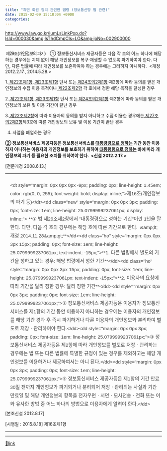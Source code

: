 ```yaml
---
title: "휴면 회원 정리 관련한 법령 (정보통신망 법 관련)"
date: 2015-02-09 15:10:04 +0900
categories: 
---
```

  

http://www.law.go.kr/lumLsLinkPop.do?lsId=000030&amp;lsThdCmpCls=LO&amp;joNo=002900000  
  


- - - - - -

<label for="Y002900" style="letter-spacing: -0.1em; padding: 0px 10px 0px 2px;">제29조(개인정보의 파기)</label> ① 정보통신서비스 제공자등은 다음 각 호의 어느 하나에 해당하는 경우에는 지체 없이 해당 개인정보를 복구·재생할 수 없도록 파기하여야 한다. 다만, 다른 법률에 따라 개인정보를 보존하여야 하는 경우에는 그러하지 아니하다.  &lt;개정 2012.2.17., 2014.5.28.&gt;



1.[ 제22조제1항](http://www.law.go.kr/lsSc.do?menuId=0&subMenu=1&p=&query=%EA%B0%9C%EC%9D%B8%EC%A0%95%EB%B3%B4#AJAX "팝업으로 이동"),[ 제23조제1항](http://www.law.go.kr/lsSc.do?menuId=0&subMenu=1&p=&query=%EA%B0%9C%EC%9D%B8%EC%A0%95%EB%B3%B4#AJAX "팝업으로 이동") 단서 또는[ 제24조의2제1항](http://www.law.go.kr/lsSc.do?menuId=0&subMenu=1&p=&query=%EA%B0%9C%EC%9D%B8%EC%A0%95%EB%B3%B4#AJAX "팝업으로 이동")·제2항에 따라 동의를 받은 개인정보의 수집·이용 목적이나[ 제22조제2항](http://www.law.go.kr/lsSc.do?menuId=0&subMenu=1&p=&query=%EA%B0%9C%EC%9D%B8%EC%A0%95%EB%B3%B4#AJAX "팝업으로 이동") 각 호에서 정한 해당 목적을 달성한 경우



2.[ 제22조제1항](http://www.law.go.kr/lsSc.do?menuId=0&subMenu=1&p=&query=%EA%B0%9C%EC%9D%B8%EC%A0%95%EB%B3%B4#AJAX "팝업으로 이동"),[ 제23조제1항](http://www.law.go.kr/lsSc.do?menuId=0&subMenu=1&p=&query=%EA%B0%9C%EC%9D%B8%EC%A0%95%EB%B3%B4#AJAX "팝업으로 이동") 단서 또는[ 제24조의2제1항](http://www.law.go.kr/lsSc.do?menuId=0&subMenu=1&p=&query=%EA%B0%9C%EC%9D%B8%EC%A0%95%EB%B3%B4#AJAX "팝업으로 이동")·제2항에 따라 동의를 받은 개인정보의 보유 및 이용 기간이 끝난 경우



3.[ 제22조제2항](http://www.law.go.kr/lsSc.do?menuId=0&subMenu=1&p=&query=%EA%B0%9C%EC%9D%B8%EC%A0%95%EB%B3%B4#AJAX "팝업으로 이동")에 따라 이용자의 동의를 받지 아니하고 수집·이용한 경우에는[ 제27조의2제2항](http://www.law.go.kr/lsSc.do?menuId=0&subMenu=1&p=&query=%EA%B0%9C%EC%9D%B8%EC%A0%95%EB%B3%B4#AJAX "팝업으로 이동")제3호에 따른 개인정보의 보유 및 이용 기간이 끝난 경우



4. 사업을 폐업하는 경우



**② 정보통신서비스 제공자등은 정보통신서비스를 [대통령령으로 정하는](http://www.law.go.kr/lsSc.do?menuId=0&subMenu=1&p=&query=%EA%B0%9C%EC%9D%B8%EC%A0%95%EB%B3%B4#AJAX "팝업으로 이동") 기간 동안 이용하지 아니하는 이용자의 개인정보를 보호하기 위하여 [대통령령으로 정하는](http://www.law.go.kr/lsSc.do?menuId=0&subMenu=1&p=&query=%EA%B0%9C%EC%9D%B8%EC%A0%95%EB%B3%B4#AJAX "팝업으로 이동") 바에 따라 개인정보의 파기 등 필요한 조치를 취하여야 한다.  &lt;신설 2012.2.17.&gt;**

[전문개정 2008.6.13.]



  


- - - - - -

<dl class="law" style="margin: 0px 0px 5px 1px; padding: 10px 0px 0px 15px; list-style: none; overflow: hidden; font-size: 1.1em; line-height: 1.75em; color: rgb(68, 68, 68); font-family: Gulim, doutm, tahoma, sans-serif;">&lt;dt style="margin: 0px 0px 0px -9px; padding: 0px; line-height: 1.45em; color: rgb(0, 0, 255); font-weight: bold; display: inline;"&gt;제16조(개인정보의 파기 등)&lt;/dt&gt;&lt;dd class="new" style="margin: 0px 0px 3px; padding: 0px; font-size: 1em; line-height: 25.0799999237061px; display: inline;"&gt; **① 법 제29조제2항에서 "대통령령으로 정하는 기간"이란 1년을 말한다. 다만, 다음 각 호의 경우에는 해당 호에 따른 기간으로 한다.  &amp;amp;lt;개정 2014.11.28&amp;amp;gt;**&lt;/dd&gt;&lt;dd class="ho" style="margin: 0px 0px 3px 15px; padding: 0px; font-size: 1em; line-height: 25.0799999237061px; text-indent: -15px;"&gt;**1. 다른 법령에서 별도의 기간을 정하고 있는 경우: 해당 법령에서 정한 기간**&lt;/dd&gt;&lt;dd class="ho" style="margin: 0px 0px 3px 15px; padding: 0px; font-size: 1em; line-height: 25.0799999237061px; text-indent: -15px;"&gt;**2. 이용자의 요청에 따라 기간을 달리 정한 경우: 달리 정한 기간**&lt;/dd&gt;&lt;dd style="margin: 0px 0px 3px; padding: 0px; font-size: 1em; line-height: 25.0799999237061px;"&gt;② 정보통신서비스 제공자등은 이용자가 정보통신서비스를 제1항의 기간 동안 이용하지 아니하는 경우에는 이용자의 개인정보를 해당 기간 경과 후 즉시 파기하거나 다른 이용자의 개인정보와 분리하여 별도로 저장ㆍ관리하여야 한다.&lt;/dd&gt;&lt;dd style="margin: 0px 0px 3px; padding: 0px; font-size: 1em; line-height: 25.0799999237061px;"&gt;③ 정보통신서비스 제공자등은 제2항에 따라 개인정보를 별도로 저장ㆍ관리하는 경우에는 법 또는 다른 법률에 특별한 규정이 있는 경우를 제외하고는 해당 개인정보를 이용하거나 제공하여서는 아니 된다.&lt;/dd&gt;&lt;dd style="margin: 0px 0px 3px; padding: 0px; font-size: 1em; line-height: 25.0799999237061px;"&gt;④ 정보통신서비스 제공자등은 제1항의 기간 만료 30일 전까지 개인정보가 파기되거나 분리되어 저장ㆍ관리되는 사실과 기간 만료일 및 해당 개인정보의 항목을 전자우편ㆍ서면ㆍ모사전송ㆍ전화 또는 이와 유사한 방법 중 어느 하나의 방법으로 이용자에게 알려야 한다.&lt;/dd&gt;</dl>[본조신설 2012.8.17]



[시행일 : 2015.8.18] 제16조제1항





- - - - - -

  
  


  ***
[🔗link](http://www.mins01.com/mh/tech/read/927)